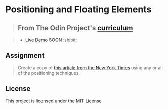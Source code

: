 # Positioning and Floating Elements

> ## From The Odin Project's [curriculum](https://www.theodinproject.com/courses/html5-and-css3/lessons/positioning-and-floating-elements)

> - [Live Demo]() **SOON** :shipit:

## Assignment

> Create a copy of [this article from the New York Times](https://www.nytimes.com/2014/03/18/science/space/detection-of-waves-in-space-buttresses-landmark-theory-of-big-bang.html?_r=0) using any or all of the positioning techniques.

## License
This project is licensed under the MIT License
